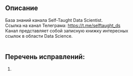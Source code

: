 ## Описание
База знаний канала Self-Taught Data Scientist.<br>
Ссылка на канал Телеграма: https://t.me/selftaught_ds<br>
Канал представляет собой записную книжку интересных<br>
ссылок в области Data Science.<br>
<br>
## Перечень исправлений:
1.
